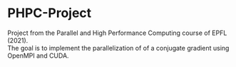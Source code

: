 # PHPC-Project

Project from the Parallel and High Performance Computing course of EPFL (2021). </br>
The goal is to implement the parallelization of of a conjugate gradient using OpenMPI and CUDA.
